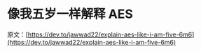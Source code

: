 # 像我五岁一样解释 AES

原文：[https://dev.to/jawwad22/explain-aes-like-i-am-five-6m6](https://dev.to/jawwad22/explain-aes-like-i-am-five-6m6)